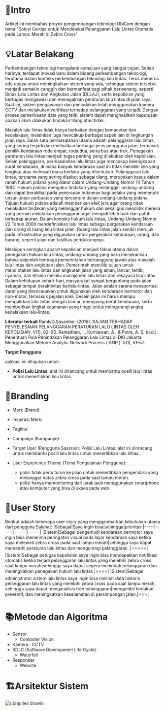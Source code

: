 # 📖Intro

Artikel ini membahas proyek pengembangan teknologi UbiCom dengan tema "Solusi Cerdas untuk Mendeteksi Pelanggaran Lalu Lintas Otomatis pada Lampu Merah di Zebra Cross"





# 💡Latar Belakang

Perkembangan teknologi mengalami kemajuan yang sangat cepat. Setiap harinya, terdapat inovasi baru dalam bidang perkembangan teknologi, terutama dalam konteks perkembangan teknologi lalu lintas. Terus menerus ada upaya untuk meningkatkan sistem yang ada, sehingga sistem tersebut menjadi semakin canggih dan bermanfaat bagi pihak berwenang, seperti Dinas Lalu Lintas dan Angkutan Jalan (DLLAJ), serta kepolisian yang bertugas mengawasi dan menegakkan peraturan lalu lintas di jalan raya. Saat ini, sistem pengawasan dan penindakan telah menggunakan kamera CCTV dan melakukan verifikasi terhadap pelanggaran yang terjadi. Dengan proses pemeriksaan data yang teliti, sistem dapat menghasilkan keputusan apakah akan dilakukan tindakan tilang atau tidak.

Masalah lalu lintas tidak hanya berkaitan dengan kemacetan dan kecelakaan, melainkan juga mencakup berbagai aspek lain di lingkungan jalan raya. Salah satu permasalahan utama adalah pelanggaran lalu lintas, yang sering terjadi dan melibatkan berbagai jenis pengguna jalan, termasuk pemilik kendaraan roda empat, roda dua, serta bus atau truk. Penegakan peraturan lalu lintas menjadi tugas penting yang dilakukan oleh kepolisian. Selain pelanggaran, permasalahan lalu lintas juga mencakup kelengkapan surat kendaraan, di mana banyak kendaraan saat ini tidak memiliki izin yang lengkap atau melewati masa berlaku yang ditentukan. Pelanggaran lalu lintas, terutama yang sering disebut sebagai tilang, merupakan kasus dalam ranah hukum pidana yang diatur dalam Undang-Undang Nomor 14 Tahun 1992. Hukum pidana mengatur tindakan yang melanggar undang-undang dan dapat berakibat pada penerapan hukuman bagi pelaku yang memenuhi unsur-unsur perbuatan yang tercantum dalam undang-undang pidana. Tujuan hukum pidana adalah memberikan efek jera agar orang tidak melakukan tindakan yang melanggar hukum dan sekaligus mendidik mereka yang pernah melakukan pelanggaran agar menjadi lebih baik dan patuh terhadap aturan. Dalam konteks hukum lalu lintas, Undang-Undang Nomor 22 Tahun 2009 mendefinisikan lalu lintas sebagai pergerakan kendaraan dan orang di ruang lalu lintas jalan. Ruang lalu lintas jalan sendiri merujuk pada infrastruktur yang digunakan untuk pergerakan kendaraan, orang, dan barang, seperti jalan dan fasilitas pendukungnya.

Meskipun seringkali aparat kepolisian menjadi fokus utama dalam penegakan hukum lalu lintas, undang-undang yang baru menekankan bahwa sejumlah lembaga pemerintahan bertanggung jawab atas masalah lalu lintas dan angkutan jalan. Pemerintah memiliki tujuan untuk menciptakan lalu lintas dan angkutan jalan yang aman, lancar, tertib, nyaman, dan efisien melalui manajemen lalu lintas dan rekayasa lalu lintas. Dalam kehidupan sehari-hari, masyarakat sangat bergantung pada jalan sebagai tempat beraktivitas berlalu-lintas. Jalan adalah sarana transportasi darat yang direncanakan untuk digunakan oleh kendaraan bermotor dan non-motor, termasuk pejalan kaki. Desain jalan ini harus mampu mengalirkan lalu lintas dengan lancar, menopang berat kendaraan, serta memberikan tingkat keamanan yang tinggi untuk mengurangi angka kecelakaan lalu-lintas.


**Literatur terkait**
RamlyO.Sasambe. (2016). KAJIAN TERHADAP PENYELESAIAN PELANGGARAN PERATURAN LALU LINTAS OLEH KEPOLISIAN. V(1), 82–90.
Ramadhan, I., Kurniawan, A., & Putra, A. S. (n.d.). Penentuan Pola Penindakan Pelanggaran Lalu Lintas di DKI Jakarta Menggunakan Metode Analytic Network Process ( ANP ). 5(1), 51–57.

**Target Pengguna**

aplikasi ini ditujukan untuk:

- **Polisi Lalu Lintas**: alat ini dirancang untuk membantu posili lalu lintas untuk menertibkan lalu lintas.

# 🌻Branding
- Merk (Brand): 
- Inspirasi Merk: 
- Tagline: 
- Campaign (Kampanye): 
- Target User (Pengguna Sasaran): Polisi Lalu Lintas: alat ini dirancang untuk membantu posili lalu lintas untuk menertibkan lalu lintas..

- User Experience Theme (Tema Pengalaman Pengguna):
  - polisi tidak perlu turun ke jalan untuk menertibkan pengendara yang melanggar batas zebra cross pada saat lampu merah.
  - polisi hanya memonitoring dari jarak jauh menggunakan smartphone atau komputer yang bisa di akses pada web

# 🎯User Story
Berikut adalah beberapa user story yang menggambarkan kebutuhan utama dari pengguna Salahat:
|Sebagai|Saya ingin bisa|sehingga|prioritas
|-----|------|------|------|
|Sistem|Sebagai pengemudi kendaraan bermotor saya ingin bisa menerima peringatan visual pada layar kendaraan saya ketika saya melewati zebra cross pada saat lampu merah|sehingga saya dapat mematuhi peraturan lalu lintas dan mengurangi pelanggaran. |⭐⭐⭐⭐⭐|
|Sistem|Sebagai petugas kepolisian saya ingin bisa mendapatkan notifikasi otomatis ketika terjadi pelanggaran lalu lintas yang melebihi zebra cross saat lampu merah|sehingga saya dapat segera menindak pelanggaran dan meningkatkan penegakan hukum lalu lintas |⭐⭐⭐⭐|
|Sistem|Sebagai administrator sistem lalu lintas saya ingin bisa melihat data historis pelanggaran lalu lintas yang melebihi zebra cross pada saat lampu merah, sehingga saya dapat menganalisis tren pelanggaran|mengambil tindakan preventif, dan meningkatkan keselamatan di persimpangan jalan.|⭐⭐⭐|

# 📚Metode dan Algoritma
- Sensor
  - Computer Vision
- Kamera : CCTV
- SDLC (Software Development Life Cycle) :
  - Waterfall
- Responder
  - Website
 
# 🏗Arsitektur Sistem
![ubiquites drawio](https://github.com/ZakkiMubarrok/ubiquitos/assets/113114382/d8e28bc0-435d-4e8f-b358-11a5d6703459)


  
